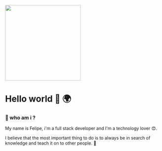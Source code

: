 <img src="https://miro.medium.com/max/3200/1*0KFB17_NGTPB0XWyc4BSgQ.jpeg"  height="245px">

# Hello world  👋 🌍


### 🤳 who am i ?
My name is Felipe, i'm a full stack developer and I'm a technology lover 😍.


I believe that the most important thing to do is to always be
in search of knowledge and teach it on to other people. 🔭




